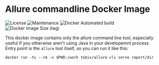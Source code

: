 # Allure commandline Docker Image

![License](https://img.shields.io/github/license/Dosage-Bot/allure-cli)
![Maintenance](https://img.shields.io/maintenance/yes/2020)
![Docker Automated build](https://img.shields.io/docker/automated/tobix/allure-cli)
![Docker Image Size (tag)](https://img.shields.io/docker/image-size/tobix/allure-cli/latest)

This docker image contains only the allure command line tool, especially useful
if you otherwise aren't using Java in your developemnt process. Entry point is
the `allure` tool itself, so you can run it like this:

    docker run -ti --rm -v $PWD:/work tobix/allure-cli serve report/dir
